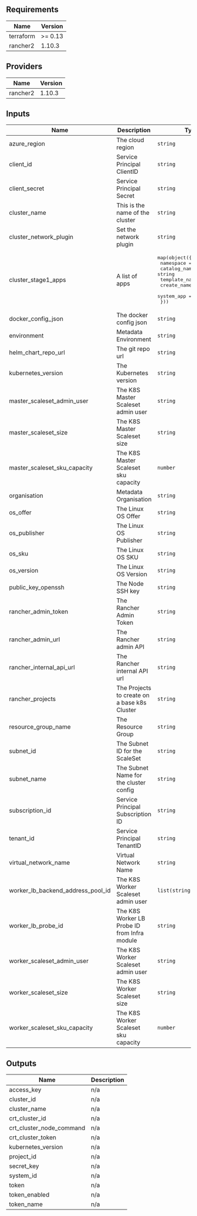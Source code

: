 ## Requirements

| Name | Version |
|------|---------|
| terraform | >= 0.13 |
| rancher2 | 1.10.3 |

## Providers

| Name | Version |
|------|---------|
| rancher2 | 1.10.3 |

## Inputs

| Name | Description | Type | Default | Required |
|------|-------------|------|---------|:--------:|
| azure\_region | The cloud region | `string` | n/a | yes |
| client\_id | Service Principal ClientID | `string` | n/a | yes |
| client\_secret | Service Principal Secret | `string` | n/a | yes |
| cluster\_name | This is the name of the cluster | `string` | n/a | yes |
| cluster\_network\_plugin | Set the network plugin | `string` | `"canal"` | no |
| cluster\_stage1\_apps | A list of apps | <pre>map(object({<br>    namespace = string<br>    catalog_name = string<br>    template_name = string<br>    create_namespace = bool<br>    system_app = bool<br>  }))</pre> | n/a | yes |
| docker\_config\_json | The docker config json | `string` | n/a | yes |
| environment | Metadata Environment | `string` | n/a | yes |
| helm\_chart\_repo\_url | The git repo url | `string` | n/a | yes |
| kubernetes\_version | The Kubernetes version | `string` | `"v1.19.2-rancher1-1"` | no |
| master\_scaleset\_admin\_user | The K8S Master Scaleset admin user | `string` | n/a | yes |
| master\_scaleset\_size | The K8S Master Scaleset size | `string` | n/a | yes |
| master\_scaleset\_sku\_capacity | The K8S Master Scaleset sku capacity | `number` | n/a | yes |
| organisation | Metadata Organisation | `string` | n/a | yes |
| os\_offer | The Linux OS Offer | `string` | n/a | yes |
| os\_publisher | The Linux OS Publisher | `string` | n/a | yes |
| os\_sku | The Linux OS SKU | `string` | n/a | yes |
| os\_version | The Linux OS Version | `string` | `"latest"` | no |
| public\_key\_openssh | The Node SSH key | `string` | n/a | yes |
| rancher\_admin\_token | The Rancher Admin Token | `string` | n/a | yes |
| rancher\_admin\_url | The Rancher admin API | `string` | n/a | yes |
| rancher\_internal\_api\_url | The Rancher internal API url | `string` | n/a | yes |
| rancher\_projects | The Projects to create on a base k8s Cluster | `string` | n/a | yes |
| resource\_group\_name | The Resource Group | `string` | n/a | yes |
| subnet\_id | The Subnet ID for the ScaleSet | `string` | n/a | yes |
| subnet\_name | The Subnet Name for the cluster config | `string` | n/a | yes |
| subscription\_id | Service Principal Subscription ID | `string` | n/a | yes |
| tenant\_id | Service Principal TenantID | `string` | n/a | yes |
| virtual\_network\_name | Virtual Network Name | `string` | n/a | yes |
| worker\_lb\_backend\_address\_pool\_id | The K8S Worker Scaleset admin user | `list(string)` | n/a | yes |
| worker\_lb\_probe\_id | The K8S Worker LB Probe ID from Infra module | `string` | n/a | yes |
| worker\_scaleset\_admin\_user | The K8S Worker Scaleset admin user | `string` | n/a | yes |
| worker\_scaleset\_size | The K8S Worker Scaleset size | `string` | n/a | yes |
| worker\_scaleset\_sku\_capacity | The K8S Worker Scaleset sku capacity | `number` | n/a | yes |

## Outputs

| Name | Description |
|------|-------------|
| access\_key | n/a |
| cluster\_id | n/a |
| cluster\_name | n/a |
| crt\_cluster\_id | n/a |
| crt\_cluster\_node\_command | n/a |
| crt\_cluster\_token | n/a |
| kubernetes\_version | n/a |
| project\_id | n/a |
| secret\_key | n/a |
| system\_id | n/a |
| token | n/a |
| token\_enabled | n/a |
| token\_name | n/a |

